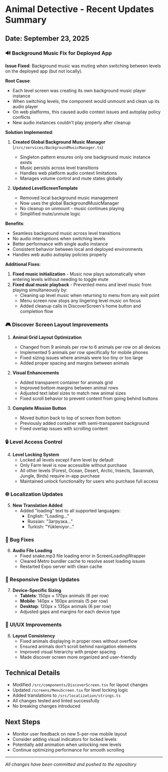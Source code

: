 # Animal Detective - Recent Updates Summary

## Date: September 23, 2025

### 🔊 Background Music Fix for Deployed App

**Issue Fixed**: Background music was muting when switching between levels on the deployed app (but not locally).

**Root Cause**: 
- Each level screen was creating its own background music player instance
- When switching levels, the component would unmount and clean up its audio player
- On web platforms, this caused audio context issues and autoplay policy conflicts
- New audio instances couldn't play properly after cleanup

**Solution Implemented**:
1. **Created Global Background Music Manager** (`/src/services/BackgroundMusicManager.ts`)
   - Singleton pattern ensures only one background music instance exists
   - Music persists across level transitions
   - Handles web platform audio context limitations
   - Manages volume control and mute states globally

2. **Updated LevelScreenTemplate** 
   - Removed local background music management
   - Now uses the global BackgroundMusicManager
   - No cleanup on unmount - music continues playing
   - Simplified mute/unmute logic

**Benefits**:
- Seamless background music across level transitions
- No audio interruptions when switching levels
- Better performance with single audio instance
- Consistent behavior between local and deployed environments
- Handles web audio autoplay policies properly

**Additional Fixes**:
1. **Fixed music initialization** - Music now plays automatically when entering levels without needing to toggle mute
2. **Fixed dual music playback** - Prevented menu and level music from playing simultaneously by:
   - Cleaning up level music when returning to menu from any exit point
   - Menu screen now stops any lingering level music on focus
   - Added cleanup calls in DiscoverScreen's home button and completion flow

### 🎮 Discover Screen Layout Improvements

1. **Animal Grid Layout Optimization**
   - Changed from 9 animals per row to 6 animals per row on all devices
   - Implemented 5 animals per row specifically for mobile phones
   - Fixed sizing issues where animals were too tiny or too large
   - Added proper spacing and margins between animals

2. **Visual Enhancements**
   - Added transparent container for animals grid
   - Improved bottom margins between animal rows
   - Adjusted text label sizes to match new animal sizes
   - Fixed scroll behavior to prevent content from going behind buttons

3. **Complete Mission Button**
   - Moved button back to top of screen from bottom
   - Previously added container with semi-transparent background
   - Fixed overlap issues with scrolling content

### 🔒 Level Access Control

4. **Level Locking System**
   - Locked all levels except Farm level by default
   - Only Farm level is now accessible without purchase
   - All other levels (Forest, Ocean, Desert, Arctic, Insects, Savannah, Jungle, Birds) require in-app purchase
   - Maintained unlock functionality for users who purchase full access

### 🌐 Localization Updates

5. **New Translation Added**
   - Added "loading" text to all supported languages:
     - English: "Loading..."
     - Russian: "Загрузка..."
     - Turkish: "Yükleniyor..."

### 🐛 Bug Fixes

6. **Audio File Loading**
   - Fixed snake.mp3 file loading error in ScreenLoadingWrapper
   - Cleared Metro bundler cache to resolve asset loading issues
   - Restarted Expo server with clean cache

### 📱 Responsive Design Updates

7. **Device-Specific Sizing**
   - **Tablets**: 150px × 170px animals (6 per row)
   - **Mobile**: 140px × 160px animals (5 per row)  
   - **Desktop**: 120px × 135px animals (6 per row)
   - Adjusted gaps and margins for each device type

### 🎨 UI/UX Improvements

8. **Layout Consistency**
   - Fixed animals displaying in proper rows without overflow
   - Ensured animals don't scroll behind navigation elements
   - Improved visual hierarchy with proper spacing
   - Made discover screen more organized and user-friendly

## Technical Details

- Modified `/src/components/DiscoverScreen.tsx` for layout changes
- Updated `/screens/MenuScreen.tsx` for level locking logic
- Added translations to `/src/localization/strings.ts`
- All changes tested and linted successfully
- No breaking changes introduced

## Next Steps

- Monitor user feedback on new 5-per-row mobile layout
- Consider adding visual indicators for locked levels
- Potentially add animation when unlocking new levels
- Continue optimizing performance for smooth scrolling

---

*All changes have been committed and pushed to the repository*

